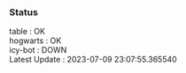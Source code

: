 ### Status


table : OK  
hogwarts : OK  
icy-bot : DOWN  
Latest Update : 2023-07-09 23:07:55.365540
